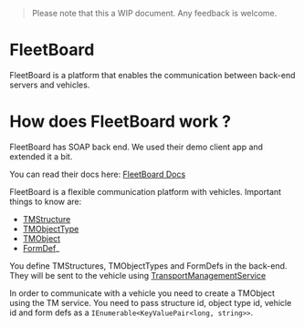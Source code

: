 > Please note that this a WIP document. Any feedback is welcome.

# FleetBoard 
FleetBoard is a platform that enables the communication between back-end servers 
and vehicles.

# How does FleetBoard work ?
FleetBoard has SOAP back end. We used their demo client app and extended it a bit.

You can read their docs here: [FleetBoard Docs](https://webservices.fleetboard.com/technical-documentation/services-and-methods.html)

FleetBoard is a flexible communication platform with vehicles. Important things to know are:

- <a target="_blank" href="https://webservices.fleetboard.com/technical-documentation/documents/tmstructure-document.html">TMStructure</a>
- <a target="_blank" href="https://webservices.fleetboard.com/technical-documentation/documents/tmobjecttype-document.html">TMObjectType</a>
- <a target="_blank" href="https://webservices.fleetboard.com/technical-documentation/documents/tmobject-document.html">TMObject</a>
- <a target="_blank" href="https://webservices.fleetboard.com/technical-documentation/documents/formdef-document/formdef-document-logistics-service-3rd-generation.html">FormDef</a>_

You define TMStructures, TMObjectTypes and FormDefs in the back-end. They will be sent to the vehicle using <a target="_blank" href="https://webservices.fleetboard.com/technical-documentation/services-and-methods/transportmanagementservice.html">TransportManagementService</a>

In order to communicate with a vehicle you need to create a TMObject using the TM service. You need to pass structure id, object type id, vehicle id and form defs as a ```IEnumerable<KeyValuePair<long, string>>```.

